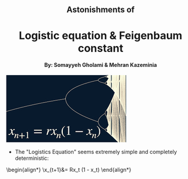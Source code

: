 <div>
    <h2 align="center">Astonishments of</h2> 
    <h1 align="center">Logistic equation & Feigenbaum constant</h1>            
    <h4 align="center">By: Somayyeh Gholami & Mehran Kazeminia</h4>
</div>

<img src="https://raw.githubusercontent.com/MehranKazeminia/Logistic-Equation/main/r101.png">

* The "Logistics Equation" seems extremely simple and completely deterministic:

\begin{align*}
\\x_{t+1}&= Rx_t (1 - x_t)
\end{align*}
